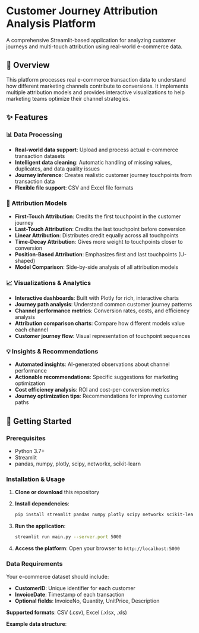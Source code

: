 # Customer Journey Attribution Analysis Platform

A comprehensive Streamlit-based application for analyzing customer journeys and multi-touch attribution using real-world e-commerce data.

## 🎯 Overview

This platform processes real e-commerce transaction data to understand how different marketing channels contribute to conversions. It implements multiple attribution models and provides interactive visualizations to help marketing teams optimize their channel strategies.

## ✨ Features

### 📊 Data Processing
- **Real-world data support**: Upload and process actual e-commerce transaction datasets
- **Intelligent data cleaning**: Automatic handling of missing values, duplicates, and data quality issues
- **Journey inference**: Creates realistic customer journey touchpoints from transaction data
- **Flexible file support**: CSV and Excel file formats

### 🎯 Attribution Models
- **First-Touch Attribution**: Credits the first touchpoint in the customer journey
- **Last-Touch Attribution**: Credits the last touchpoint before conversion
- **Linear Attribution**: Distributes credit equally across all touchpoints
- **Time-Decay Attribution**: Gives more weight to touchpoints closer to conversion
- **Position-Based Attribution**: Emphasizes first and last touchpoints (U-shaped)
- **Model Comparison**: Side-by-side analysis of all attribution models

### 📈 Visualizations & Analytics
- **Interactive dashboards**: Built with Plotly for rich, interactive charts
- **Journey path analysis**: Understand common customer journey patterns
- **Channel performance metrics**: Conversion rates, costs, and efficiency analysis
- **Attribution comparison charts**: Compare how different models value each channel
- **Customer journey flow**: Visual representation of touchpoint sequences

### 💡 Insights & Recommendations
- **Automated insights**: AI-generated observations about channel performance
- **Actionable recommendations**: Specific suggestions for marketing optimization
- **Cost efficiency analysis**: ROI and cost-per-conversion metrics
- **Journey optimization tips**: Recommendations for improving customer paths

## 🚀 Getting Started

### Prerequisites
- Python 3.7+
- Streamlit
- pandas, numpy, plotly, scipy, networkx, scikit-learn

### Installation & Usage

1. **Clone or download** this repository

2. **Install dependencies**:
   ```bash
   pip install streamlit pandas numpy plotly scipy networkx scikit-learn matplotlib
   ```

3. **Run the application**:
   ```bash
   streamlit run main.py --server.port 5000
   ```

4. **Access the platform**: Open your browser to `http://localhost:5000`

### Data Requirements

Your e-commerce dataset should include:
- **CustomerID**: Unique identifier for each customer
- **InvoiceDate**: Timestamp of each transaction
- **Optional fields**: InvoiceNo, Quantity, UnitPrice, Description

**Supported formats**: CSV (.csv), Excel (.xlsx, .xls)

**Example data structure**:
